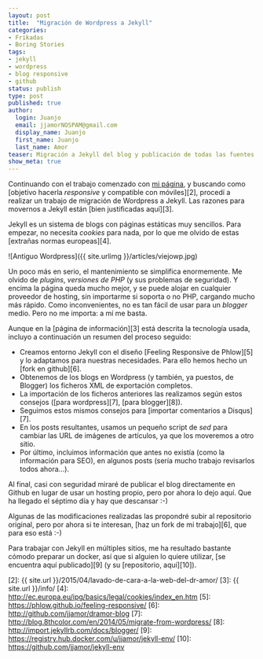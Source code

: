 ```yaml
---
layout: post
title:  "Migración de Wordpress a Jekyll"
categories:
- Frikadas
- Boring Stories
tags:
- jekyll
- wordpress
- blog responsive
- github
status: publish
type: post
published: true
author:
  login: Juanjo
  email: jjamorNOSPAM@gmail.com
  display_name: Juanjo
  first_name: Juanjo
  last_name: Amor
teaser: Migración a Jekyll del blog y publicación de todas las fuentes en Github
show_meta: true
---
```


Continuando con el trabajo comenzado con [mi página][1], y buscando como [objetivo hacerla *responsive* y compatible con móviles][2], procedí a realizar un trabajo de migración de Wordpress a Jekyll. Las razones para movernos a Jekyll están [bien justificadas aquí][3].

Jekyll es un sistema de blogs con páginas estáticas muy sencillos. Para empezar, no necesita *cookies* para nada, por lo que me olvido de estas [extrañas normas europeas][4].

![Antiguo Wordpress]({{ site.urlimg }}/articles/viejowp.jpg)

Un poco más en serio, el mantenimiento se simplifica enormemente. Me olvido de *plugins*, *versiones de PHP* (y sus problemas de seguridad). Y encima la página queda mucho mejor, y se puede alojar en cualquier proveedor de hosting, sin importarme si soporta o no PHP, cargando mucho más rápido. Como inconvenientes, no es tan fácil de usar para un *blogger* medio. Pero no me importa: a mí me basta.

Aunque en la [página de información][3] está descrita la tecnología usada, incluyo a continuación un resumen del proceso seguido:

- Creamos entorno Jekyll con el diseño [Feeling Responsive de Phlow][5] y lo adaptamos para nuestras necesidades. Para ello hemos hecho un [fork en github][6].
- Obtenemos de los blogs en Wordpress (y también, ya puestos, de Blogger) los ficheros XML de exportación completos.
- La importación de los ficheros anteriores las realizamos según estos consejos ([para wordpress][7], [para blogger][8]).
- Seguimos estos mismos consejos para [importar comentarios a Disqus][7].
- En los posts resultantes, usamos un pequeño script de *sed* para cambiar las URL de imágenes de artículos, ya que los moveremos a otro sitio.
- Por último, incluimos información que antes no existía (como la información para SEO), en algunos posts (sería mucho trabajo revisarlos todos ahora...).

Al final, casi con seguridad miraré de publicar el blog directamente en Github en lugar de usar un hosting propio, pero por ahora lo dejo aquí. Que ha llegado el séptimo día y hay que descansar :-)

Algunas de las modificaciones realizadas las propondré subir al repositorio original, pero por ahora si te interesan, [haz un fork de mi trabajo][6], que para eso está :-)

Para trabajar con Jekyll en múltiples sitios, me ha resultado bastante cómodo preparar un docker, así que si alguien lo quiere utilizar, [se encuentra aquí publicado][9] (y su [repositorio, aquí][10]).

[1]: http://dramor.net/
[2]: {{ site.url }}/2015/04/lavado-de-cara-a-la-web-del-dr-amor/
[3]: {{ site.url }}/info/
[4]: http://ec.europa.eu/ipg/basics/legal/cookies/index_en.htm
[5]: https://phlow.github.io/feeling-responsive/
[6]: http://github.com/jjamor/dramor-blog
[7]: http://blog.8thcolor.com/en/2014/05/migrate-from-wordpress/
[8]: http://import.jekyllrb.com/docs/blogger/
[9]: https://registry.hub.docker.com/u/jjamor/jekyll-env/
[10]: https://github.com/jjamor/jekyll-env

